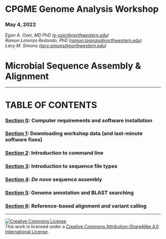 # CPGME Genome Analysis Workshop

### May 4, 2022

*Egon A. Ozer, MD PhD (<e-ozer@northwestern.edu>)*  
*Ramon Lorenzo Redondo, PhD (<ramon.lorenzo@northwestern.edu>)*  
*Lacy M. Simons (<lacy.simons@northwestern.edu>)* 

# Microbial Sequence Assembly & Alignment
---

# TABLE OF CONTENTS

### [Section 0](setup.md): Computer requirements and software installation

### [Section 1](1_data_download.md): Downloading workshop data (and last-minute software fixes)

### [Section 2](2_command_line.md): Introduction to command line

### [Section 3](3_file_types.md): Introduction to sequence file types 

### [Section 4](4_assembly.md): _De novo_ sequence assembly

### [Section 5](5_annotation.md): Genome annotation and BLAST searching

### [Section 6](6_alignment.md): Reference-based alignment and variant calling

---
<a rel="license" href="http://creativecommons.org/licenses/by-sa/4.0/"><img alt="Creative Commons License" style="border-width:0" src="https://i.creativecommons.org/l/by-sa/4.0/88x31.png" /></a><br />This work is licensed under a <a rel="license" href="http://creativecommons.org/licenses/by-sa/4.0/">Creative Commons Attribution-ShareAlike 4.0 International License</a>.